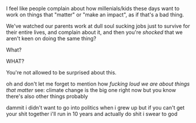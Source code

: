 I feel like people complain about how millenials/kids these days want to work on things that "matter" or "make an impact", as if that's a bad thing.

We've watched our parents work at dull soul sucking jobs just to survive for their entire lives, and complain about it, and then you're *shocked* that we aren't keen on doing the same thing?

What?

WHAT?

You're not allowed to be surprised about this.

oh and don't let me forget to mention how *fucking loud we are about things that matter* see: climate change is the big one right now but you know there's also other things probably

dammit i didn't want to go into politics when i grew up but if you can't get your shit together i'll run in 10 years and actually do shit i swear to god
